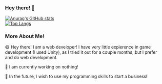 ### Hey there! 👋

[![Anurag's GitHub stats](https://github-readme-stats.vercel.app/api?username=undevable&show_icons=true&count_private=true&theme=nightowl)](https://github.com/anuraghazra/github-readme-stats)
<br />
[![Top Langs](https://github-readme-stats.vercel.app/api/top-langs/?username=undevable&langs_count=8&show_icons=true&count_private=true&theme=nightowl)](https://github.com/anuraghazra/github-readme-stats)

### More About Me!
😄 Hey there! I am a web developer! I have very little expierence in game development (I used Unity), as I tried it out for a couple months, but I prefer and do web development.
<br />

🔭 I am currently working on nothing!
<br/>

🌱 In the future, I wish to use my programming skills to start a business!

<!--
**undevable/undevable** is a ✨ _special_ ✨ repository because its `README.md` (this file) appears on your GitHub profile.

Here are some ideas to get you started:

- 🔭 I’m currently working on ...
- 🌱 I’m currently learning ...
- 👯 I’m looking to collaborate on ...
- 🤔 I’m looking for help with ...
- 💬 Ask me about ...
- 📫 How to reach me: ...
- 😄 Pronouns: ...
- ⚡ Fun fact: ...
-->
